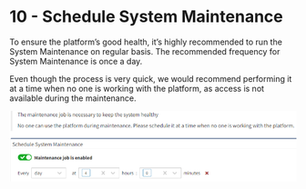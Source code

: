 # 10 - Schedule System Maintenance

To ensure the platform’s good health, it’s highly recommended to run the System Maintenance on regular basis. The recommended frequency for System Maintenance is once a day.

Even though the process is very quick, we would recommend performing it at a time when no one is working with the platform, as access is not available during the maintenance.

![schedule_system_maintenance](schedule_system_maitenance.png)

